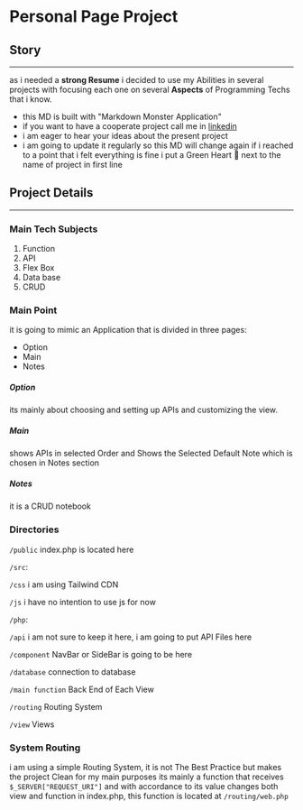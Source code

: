 # Personal Page Project

## Story  
___
as i needed a **strong Resume** i decided to use my Abilities in several projects with focusing each one on several **Aspects** of Programming Techs that i know.
* this MD is built with "Markdown Monster Application"
* if you want to have a cooperate project call me in [linkedin](https://www.linkedin.com/in/mohammad-sharafi-a51120258/)  
* i am eager to hear your ideas about the present project
* i am going to update it regularly so this MD will change again if i reached to a point that i felt everything is fine i put a Green Heart :green_heart: next to the name of project in first line

## Project Details
___
### Main Tech Subjects
1. Function 
2. API
3. Flex Box
4. Data base
5. CRUD

### Main Point
it is going to mimic an Application that is divided in three pages:
* Option
* Main 
* Notes

##### Option
its mainly about choosing and setting up APIs and customizing the view.

##### Main
shows APIs in selected Order and Shows the Selected Default Note which is chosen in Notes section 

##### Notes
it is a CRUD notebook

### Directories
`/public` index.php is located here

`/src`:

`/css` i am using Tailwind CDN

`/js` i have no intention to use js for now

`/php`:

`/api` i am not sure to keep it here, i am going to put API Files here

`/component` NavBar or SideBar is going to be here

`/database` connection to database

`/main function` Back End of Each View 

`/routing` Routing System

`/view` Views

### System Routing
i am using a simple Routing System, it is not The Best Practice but makes the project Clean for my main purposes
its mainly a function that receives  `$_SERVER["REQUEST_URI"]` and with accordance to its value changes both view and function in index.php, this function is located at `/routing/web.php` 
